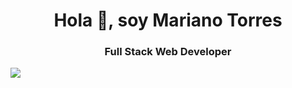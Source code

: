 <h1 align="center">Hola 👋, soy Mariano Torres</h1>
<h3 align="center">Full Stack Web Developer</h3>
<img src="https://res.cloudinary.com/djdqwkavb/image/upload/v1683389373/banner_link_o6iy1i.jpg">
